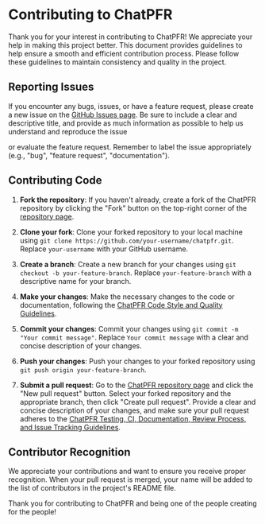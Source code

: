 # Contributing to ChatPFR

Thank you for your interest in contributing to ChatPFR! We appreciate your help in making this project better. This document provides guidelines to help ensure a smooth and efficient contribution process. Please follow these guidelines to maintain consistency and quality in the project.

## Reporting Issues

If you encounter any bugs, issues, or have a feature request, please create a new issue on the [GitHub Issues page](https://github.com/ChatPFR/ChatPFR/issues). Be sure to include a clear and descriptive title, and provide as much information as possible to help us understand and reproduce the issue

or evaluate the feature request. Remember to label the issue appropriately (e.g., "bug", "feature request", "documentation").

## Contributing Code

1. **Fork the repository**: If you haven't already, create a fork of the ChatPFR repository by clicking the "Fork" button on the top-right corner of the [repository page](https://github.com/ChatPFR/ChatPFR).

2. **Clone your fork**: Clone your forked repository to your local machine using `git clone https://github.com/your-username/chatpfr.git`. Replace `your-username` with your GitHub username.

3. **Create a branch**: Create a new branch for your changes using `git checkout -b your-feature-branch`. Replace `your-feature-branch` with a descriptive name for your branch.

4. **Make your changes**: Make the necessary changes to the code or documentation, following the [ChatPFR Code Style and Quality Guidelines](https://github.com/ChatPFR/ChatPFR/blob/main/CODE_STYLE_QUALITY.md).

5. **Commit your changes**: Commit your changes using `git commit -m "Your commit message"`. Replace `Your commit message` with a clear and concise description of your changes.

6. **Push your changes**: Push your changes to your forked repository using `git push origin your-feature-branch`.

7. **Submit a pull request**: Go to the [ChatPFR repository page](https://github.com/ChatPFR/ChatPFR) and click the "New pull request" button. Select your forked repository and the appropriate branch, then click "Create pull request". Provide a clear and concise description of your changes, and make sure your pull request adheres to the [ChatPFR Testing, CI, Documentation, Review Process, and Issue Tracking Guidelines](https://github.com/your-org/chatpfr/blob/main/TESTING_CI_DOC_REVIEW_ISSUE_TRACKING.md).

## Contributor Recognition

We appreciate your contributions and want to ensure you receive proper recognition. When your pull request is merged, your name will be added to the list of contributors in the project's README file.

Thank you for contributing to ChatPFR and being one of the people creating for the people!
